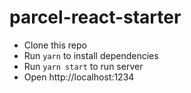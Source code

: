 # parcel-react-starter

- Clone this repo
- Run `yarn` to install dependencies
- Run `yarn start` to run server
- Open http://localhost:1234
